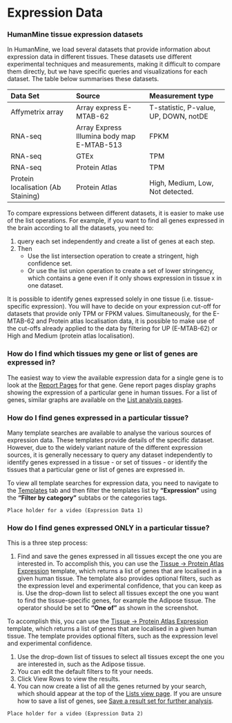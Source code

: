 # Expression Data

### HumanMine tissue expression datasets

In HumanMine, we load several datasets that provide information about expression data in different tissues. These datasets use different experimental techniques and measurements, making it difficult to compare them directly, but we have specific queries and visualizations for each dataset. The table below summarises these datasets.

| **Data Set** | Source | **Measurement type** |
| :--- | :--- | :--- |
| Affymetrix array  | Array express E-MTAB-62  | T-statistic, P-value, UP, DOWN, notDE |
| RNA-seq | Array Express Illumina body map E-MTAB-513 | FPKM |
| RNA-seq | GTEx | TPM |
| RNA-seq | Protein Atlas | TPM |
| Protein localisation \(Ab Staining\) | Protein Atlas | High, Medium, Low, Not detected. |

To compare expressions between different datasets, it is easier to make use of the list operations. For example, if you want to find all genes expressed in the brain according to all the datasets, you need to:

1. query each set independently and create a list of genes at each step. 
2. Then 
   * Use the list intersection operation to create a stringent, high confidence set.
   * Or use the list union operation to create a set of lower stringency, which contains a gene even if it only shows expression in tissue x in one dataset.

It is possible to identify genes expressed solely in one tissue \(i.e. tissue-specific expression\). You will have to decide on your expression cut-off for datasets that provide only TPM or FPKM values. Simultaneously, for the E-MTAB-62 and Protein atlas localisation data, it is possible to make use of the cut-offs already applied to the data by filtering for UP \(E-MTAB-62\) or High and Medium \(protein atlas localisation\).

### How do I find which tissues my gene or list of genes are expressed in?

The easiest way to view the available expression data for a single gene is to look at the [Report Pages](../report-pages.md) for that gene. Gene report pages display graphs showing the expression of a particular gene in human tissues. For a list of genes, similar graphs are available on the [List analysis pages](../lists/list-analysis-pages.md). 

### How do I find genes expressed in a particular tissue?

Many template searches are available to analyse the various sources of expression data. These templates provide details of the specific dataset. However, due to the widely variant nature of the different expression sources, it is generally necessary to query any dataset independently to identify genes expressed in a tissue - or set of tissues - or identify the tissues that a particular gene or list of genes are expressed in. 

To view all template searches for expression data, you need to navigate to the [Templates](../template-search.md) tab and then filter the templates list by **“Expression”** using the **“Filter by category”** subtabs or the categories tags. 

```text
Place holder for a video (Expression Data 1)
```

### How do I find genes expressed ONLY in a particular tissue?

This is a three step process:

1. Find and save the genes expressed in all tissues except the one you are interested in. To accomplish this, you can use the [Tissue → Protein Atlas Expression](http://bluegenes-staging.apps.intermine.org/humanmine/templates/tissue_proteinatlas2) template, which returns a list of genes that are localised in a given human tissue. The template also provides optional filters, such as the expression level and experimental confidence, that you can keep as is. Use the drop-down list to select all tissues except the one you want to find the tissue-specific genes, for example the Adipose tissue. The operator should be set to **“One of”** as shown in the screenshot. 

To accomplish this, you can use the [Tissue → Protein Atlas Expression](http://bluegenes-staging.apps.intermine.org/humanmine/templates/tissue_proteinatlas2) template, which returns a list of genes that are localised in a given human tissue. The template provides optional filters, such as the expression level and experimental confidence.

1. Use the drop-down list of tissues to select all tissues except the one you are interested in, such as the Adipose tissue. 
2. You can edit the default filters to fit your needs.  
3. Click View Rows to view the results. 
4. You can now create a list of all the genes returned by your search, which should appear at the top of the [Lists view page](../lists/lists.md). If you are unsure how to save a list of genes, see [Save a result set for further analysis](https://app.gitbook.com/@user-documentation-intermine/s/user-documentation/content/user-documentation/results-tables#save-a-result-set-for-further-analysis). 

```text
Place holder for a video (Expression Data 2)
```

